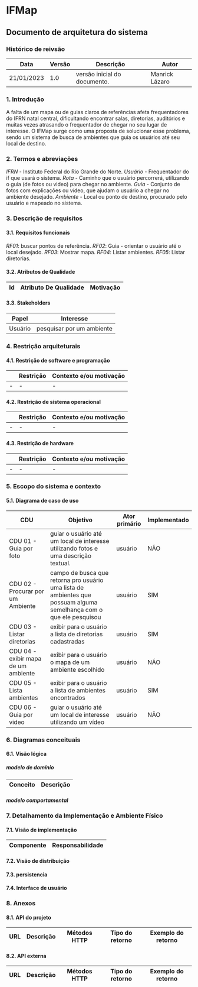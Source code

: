 # IFMap

## Documento de arquitetura do sistema

### Histórico de reivsão
| Data | Versão | Descrição | Autor |
|------|--------|-----------|-------|
| 21/01/2023 | 1.0 | versão inicial do documento. |  Manrick Lázaro |

### 1. Introdução
A falta de um mapa ou de guias claros de referências afeta frequentadores do IFRN natal central, dificultando encontrar salas, diretorias, auditórios e muitas vezes atrasando o frequentador de chegar no seu lugar de interesse. O IFMap surge como uma proposta de solucionar esse problema, sendo um sistema de busca de ambientes que guia os usuários até seu local de destino.

### 2. Termos e abreviações
*IFRN* - Instituto Federal do Rio Grande do Norte.
*Usuário* - Frequentador do if que usará o sistema.
*Rota* - Caminho que o usuário percorrerá, utilizando o guia (de fotos ou video) para chegar no ambiente.
*Guia* - Conjunto de fotos com explicações ou vídeo, que ajudam o usuário a chegar no ambiente desejado.
*Ambiente* - Local ou ponto de destino, procurado pelo usuário e mapeado no sistema.

### 3. Descrição de requisitos
#### 3.1. Requisitos funcionais
*RF01*: buscar pontos de referência.
*RF02*: Guia - orientar o usuário até o local desejado.
*RF03*: Mostrar mapa.
*RF04*: Listar ambientes.
*RF05*: Listar diretorias.

#### 3.2. Atributos de Qualidade
| Id | Atributo De Qualidade | Motivação |
| -- | --------------------- | --------- |

#### 3.3. Stakeholders
| Papel | Interesse |
| ----- | --------- |
| Usuário | pesquisar por um ambiente |

### 4. Restrição arquiteturais
#### 4.1. Restrição de software e programação
|   | Restrição | Contexto e/ou motivação |
| - | --------- | ----------------------- |
| - | - | - |

#### 4.2. Restrição de sistema operacional 
|   | Restrição | Contexto e/ou motivação |
| - | --------- | ----------------------- |
| - | - | - |

#### 4.3. Restrição de hardware
|   | Restrição | Contexto e/ou motivação |
| - | --------- | ----------------------- |
| - | - | - |

### 5. Escopo do sistema e contexto
#### 5.1. Diagrama de caso de uso
| CDU | Objetivo | Ator primário | Implementado |
| --- | -------- | ------------- | ------------ |
| CDU 01 - Guia por foto | guiar o usuário até um local de interesse utilizando fotos e uma descrição textual. | usuário | NÃO |
| CDU 02 - Procurar por um Ambiente | campo de busca que retorna pro usuário uma lista de ambientes que possuam alguma semelhança com o que ele pesquisou | usuário | SIM |
| CDU 03 - Listar diretorias | exibir para o usuário a lista de diretorias cadastradas | usuário | SIM |
| CDU 04 - exibir mapa de um ambiente | exibir para o usuário o mapa de um ambiente escolhido | usuário | NÃO |
| CDU 05 - Lista ambientes | exibir para o usuário a lista de ambientes encontrados | usuário | SIM |
| CDU 06 - Guia por video | guiar o usuário até um local de interesse utilizando um vídeo |  usuário | NÃO |

### 6. Diagramas conceituais 
#### 6.1. Visão lógica
##### modelo de domínio
| Conceito | Descrição |
| -------- | --------- |

##### modelo comportamental

### 7. Detalhamento da Implementação e Ambiente Físico
#### 7.1. Visão de implementação 
| Componente | Responsabilidade |
| ---------- | ---------------- |

#### 7.2. Visão de distribuição 

#### 7.3. persistencia 

#### 7.4. Interface de usuário 


### 8. Anexos 
#### 8.1. API do projeto
| URL | Descrição | Métodos HTTP | Tipo do retorno | Exemplo do retorno |
| --- | --------- | ------------ | --------------- | ------------------ |

#### 8.2. API externa 
| URL | Descrição | Métodos HTTP | Tipo do retorno | Exemplo do retorno |
| --- | --------- | ------------ | --------------- | ------------------ |
